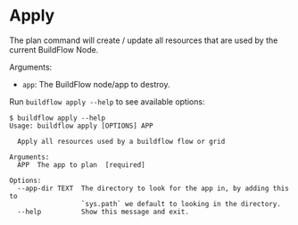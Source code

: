 # Apply

The plan command will create / update all resources that are used by the current BuildFlow Node.

Arguments:
- `app`: The BuildFlow node/app to destroy.


Run `buildflow apply --help` to see available options:

```
$ buildflow apply --help
Usage: buildflow apply [OPTIONS] APP

  Apply all resources used by a buildflow flow or grid

Arguments:
  APP  The app to plan  [required]

Options:
  --app-dir TEXT  The directory to look for the app in, by adding this to
                  `sys.path` we default to looking in the directory.
  --help          Show this message and exit.
```